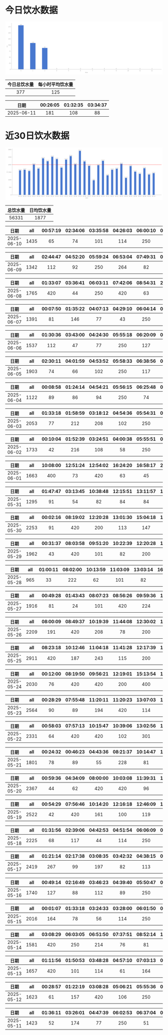 # 今日饮水数据

<div align=center>
<img src="today.png" style="zoom: 100%;" />

| 今日总饮水量 | 每小时平均饮水量 |
| :----: | :----: |
| 377 | 125 |
</div>

| 日期 | 00:26:05 | 01:32:35 | 03:34:37 |
| :----: | :----: | :----: | :----: |
| 2025-06-11 | 181 | 108 | 88 |

# 近30日饮水数据

<div align=center>
<img src="30.png"style="zoom: 100%;" />

| 总饮水量 | 日均饮水量 |
| :----: | :----: |
| 56331 | 1877 |
</div>

| 日期 | all | 00:57:19 | 02:34:06 | 03:35:58 | 04:26:03 | 06:00:10 | 06:17:51 | 09:01:29 | 16:37:07 | 18:06:56 | 20:47:06 | 22:33:49 |
| :----: | :----: | :----: | :----: | :----: | :----: | :----: | :----: | :----: | :----: | :----: | :----: | :----: |
| 2025-06-10 | 1435 | 65 | 74 | 101 | 114 | 250 | 188 | 91 | 89 | 200 | 44 | 219 |

| 日期 | all | 02:44:47 | 04:52:20 | 05:59:24 | 06:53:04 | 07:49:31 | 09:27:46 | 10:01:05 | 17:17:11 | 18:48:26 | 20:11:12 | 20:37:00 | 22:43:44 |
| :----: | :----: | :----: | :----: | :----: | :----: | :----: | :----: | :----: | :----: | :----: | :----: | :----: | :----: |
| 2025-06-09 | 1342 | 112 | 92 | 250 | 264 | 82 | 81 | 44 | 73 | 74 | 56 | 112 | 102 |

| 日期 | all | 01:33:07 | 03:36:41 | 06:03:11 | 07:42:06 | 08:54:31 | 20:38:03 | 21:47:53 | 22:46:31 |
| :----: | :----: | :----: | :----: | :----: | :----: | :----: | :----: | :----: | :----: |
| 2025-06-08 | 1765 | 420 | 44 | 250 | 420 | 63 | 72 | 76 | 420 |

| 日期 | all | 00:07:50 | 01:35:22 | 04:07:13 | 04:29:10 | 06:04:14 | 07:14:54 | 07:37:22 | 08:14:25 | 09:35:21 | 18:20:54 | 18:21:08 | 19:01:59 | 20:34:59 | 22:42:02 |
| :----: | :----: | :----: | :----: | :----: | :----: | :----: | :----: | :----: | :----: | :----: | :----: | :----: | :----: | :----: | :----: |
| 2025-06-07 | 1391 | 81 | 146 | 77 | 43 | 250 | 62 | 166 | 88 | 34 | 100 | 113 | 47 | 82 | 102 |

| 日期 | all | 01:30:36 | 03:43:00 | 04:24:30 | 05:55:18 | 06:20:09 | 07:03:21 | 09:07:03 | 18:04:55 | 20:38:24 | 22:29:13 |
| :----: | :----: | :----: | :----: | :----: | :----: | :----: | :----: | :----: | :----: | :----: | :----: |
| 2025-06-06 | 1537 | 112 | 47 | 77 | 250 | 127 | 244 | 101 | 300 | 91 | 188 |

| 日期 | all | 02:30:11 | 04:01:59 | 04:53:52 | 05:58:33 | 06:38:56 | 07:18:18 | 08:45:41 | 11:35:39 | 17:53:22 | 18:31:56 | 18:58:04 | 20:33:19 | 21:32:39 | 22:26:42 | 22:52:59 |
| :----: | :----: | :----: | :----: | :----: | :----: | :----: | :----: | :----: | :----: | :----: | :----: | :----: | :----: | :----: | :----: | :----: |
| 2025-06-05 | 1903 | 74 | 66 | 102 | 250 | 117 | 126 | 32 | 46 | 300 | 78 | 52 | 102 | 94 | 44 | 420 |

| 日期 | all | 00:08:58 | 01:24:14 | 04:54:21 | 05:56:15 | 06:25:48 | 07:10:43 | 16:41:10 | 19:11:44 | 20:33:43 | 21:08:46 | 22:53:33 |
| :----: | :----: | :----: | :----: | :----: | :----: | :----: | :----: | :----: | :----: | :----: | :----: | :----: |
| 2025-06-04 | 1122 | 89 | 86 | 94 | 250 | 74 | 104 | 200 | 54 | 62 | 62 | 47 |

| 日期 | all | 01:33:18 | 01:58:59 | 03:18:12 | 04:54:36 | 05:54:31 | 06:37:23 | 07:09:31 | 08:12:11 | 09:25:30 | 15:23:06 | 17:58:37 | 20:55:21 | 21:35:45 | 22:32:40 | 23:24:53 |
| :----: | :----: | :----: | :----: | :----: | :----: | :----: | :----: | :----: | :----: | :----: | :----: | :----: | :----: | :----: | :----: | :----: |
| 2025-06-03 | 2053 | 77 | 212 | 208 | 102 | 250 | 88 | 91 | 59 | 34 | 34 | 200 | 102 | 64 | 420 | 112 |

| 日期 | all | 00:10:04 | 01:52:39 | 03:24:51 | 04:00:38 | 05:55:51 | 06:53:05 | 07:52:24 | 09:21:12 | 13:39:16 | 17:13:43 | 20:29:21 | 20:57:20 | 22:49:34 | 23:51:03 |
| :----: | :----: | :----: | :----: | :----: | :----: | :----: | :----: | :----: | :----: | :----: | :----: | :----: | :----: | :----: | :----: |
| 2025-06-02 | 1733 | 42 | 216 | 108 | 58 | 250 | 104 | 69 | 97 | 103 | 200 | 93 | 74 | 32 | 287 |

| 日期 | all | 10:08:00 | 12:51:24 | 12:54:02 | 16:24:20 | 16:58:17 | 20:53:38 | 23:57:03 |
| :----: | :----: | :----: | :----: | :----: | :----: | :----: | :----: | :----: |
| 2025-06-01 | 1663 | 400 | 73 | 420 | 63 | 45 | 262 | 400 |

| 日期 | all | 01:47:47 | 03:13:45 | 10:38:48 | 12:15:51 | 13:11:57 | 14:32:06 | 17:11:03 | 21:27:51 | 21:41:57 | 21:59:56 | 22:32:33 | 23:12:20 | 23:57:22 |
| :----: | :----: | :----: | :----: | :----: | :----: | :----: | :----: | :----: | :----: | :----: | :----: | :----: | :----: | :----: |
| 2025-05-31 | 1295 | 91 | 54 | 82 | 84 | 84 | 112 | 98 | 300 | 44 | 98 | 90 | 67 | 91 |

| 日期 | all | 00:02:16 | 08:19:02 | 12:20:28 | 13:01:30 | 15:04:18 | 17:32:30 | 18:07:27 | 18:56:44 | 22:40:04 | 22:57:22 |
| :----: | :----: | :----: | :----: | :----: | :----: | :----: | :----: | :----: | :----: | :----: | :----: |
| 2025-05-30 | 2253 | 91 | 420 | 200 | 113 | 147 | 74 | 82 | 420 | 600 | 106 |

| 日期 | all | 00:31:37 | 08:03:58 | 09:51:20 | 10:22:39 | 12:20:28 | 13:03:47 | 14:52:41 | 16:44:16 | 17:34:15 | 18:41:00 | 19:54:40 | 22:17:55 | 22:42:40 | 23:30:27 |
| :----: | :----: | :----: | :----: | :----: | :----: | :----: | :----: | :----: | :----: | :----: | :----: | :----: | :----: | :----: | :----: |
| 2025-05-29 | 1962 | 43 | 420 | 101 | 82 | 200 | 56 | 289 | 88 | 34 | 34 | 232 | 200 | 101 | 82 |

| 日期 | all | 01:00:11 | 08:02:00 | 10:13:59 | 11:03:09 | 13:03:14 | 16:44:44 | 18:57:33 | 22:09:18 | 22:37:48 | 23:56:08 |
| :----: | :----: | :----: | :----: | :----: | :----: | :----: | :----: | :----: | :----: | :----: | :----: |
| 2025-05-28 | 965 | 33 | 222 | 62 | 101 | 82 | 85 | 101 | 113 | 89 | 77 |

| 日期 | all | 00:49:28 | 01:43:43 | 08:07:23 | 08:56:26 | 09:59:36 | 11:14:28 | 13:07:17 | 15:11:45 | 18:07:00 | 19:23:11 | 20:33:16 | 22:54:34 | 23:15:35 |
| :----: | :----: | :----: | :----: | :----: | :----: | :----: | :----: | :----: | :----: | :----: | :----: | :----: | :----: | :----: |
| 2025-05-27 | 1916 | 81 | 24 | 101 | 420 | 224 | 66 | 297 | 92 | 74 | 62 | 300 | 87 | 88 |

| 日期 | all | 08:00:09 | 08:49:37 | 10:19:39 | 11:44:08 | 12:30:02 | 13:09:17 | 14:27:49 | 15:20:06 | 15:49:27 | 17:39:18 | 19:37:19 | 20:08:00 | 21:37:43 | 22:04:14 | 23:39:18 |
| :----: | :----: | :----: | :----: | :----: | :----: | :----: | :----: | :----: | :----: | :----: | :----: | :----: | :----: | :----: | :----: | :----: |
| 2025-05-26 | 2209 | 191 | 420 | 208 | 78 | 200 | 92 | 92 | 101 | 91 | 74 | 34 | 136 | 300 | 102 | 90 |

| 日期 | all | 08:23:18 | 10:12:46 | 11:04:18 | 11:41:28 | 12:17:39 | 14:12:11 | 15:35:37 | 16:19:47 | 16:20:14 | 18:21:08 | 19:58:23 | 21:08:30 | 22:50:08 | 23:10:08 |
| :----: | :----: | :----: | :----: | :----: | :----: | :----: | :----: | :----: | :----: | :----: | :----: | :----: | :----: | :----: | :----: |
| 2025-05-25 | 2911 | 420 | 187 | 243 | 115 | 200 | 372 | 55 | 88 | 91 | 420 | 184 | 200 | 86 | 250 |

| 日期 | all | 00:12:00 | 08:19:50 | 09:56:21 | 12:19:01 | 15:13:54 | 15:18:24 | 16:12:39 | 17:34:00 | 18:23:10 | 21:49:16 | 23:09:38 |
| :----: | :----: | :----: | :----: | :----: | :----: | :----: | :----: | :----: | :----: | :----: | :----: | :----: |
| 2025-05-24 | 2030 | 76 | 420 | 420 | 200 | 400 | 22 | 167 | 71 | 65 | 100 | 89 |

| 日期 | all | 00:28:29 | 07:55:48 | 11:20:11 | 11:20:23 | 13:07:03 | 14:06:16 | 14:59:42 | 15:16:09 | 16:59:24 | 17:33:29 | 18:33:41 | 20:59:39 | 21:30:35 | 22:31:55 | 23:24:34 |
| :----: | :----: | :----: | :----: | :----: | :----: | :----: | :----: | :----: | :----: | :----: | :----: | :----: | :----: | :----: | :----: | :----: |
| 2025-05-23 | 2564 | 90 | 89 | 194 | 420 | 114 | 89 | 88 | 420 | 53 | 336 | 184 | 200 | 107 | 92 | 88 |

| 日期 | all | 00:58:03 | 07:57:13 | 10:15:47 | 10:39:06 | 13:02:56 | 14:59:51 | 16:33:01 | 17:37:17 | 19:01:15 | 19:32:56 | 21:37:00 | 22:08:11 |
| :----: | :----: | :----: | :----: | :----: | :----: | :----: | :----: | :----: | :----: | :----: | :----: | :----: | :----: |
| 2025-05-22 | 2331 | 64 | 420 | 420 | 102 | 301 | 101 | 129 | 98 | 197 | 87 | 300 | 112 |

| 日期 | all | 00:24:32 | 00:46:23 | 04:43:36 | 08:21:37 | 10:14:47 | 10:31:21 | 12:16:50 | 13:04:08 | 14:59:31 | 15:43:10 | 16:06:12 | 16:21:11 | 16:53:23 | 21:24:35 | 22:25:40 | 23:07:58 |
| :----: | :----: | :----: | :----: | :----: | :----: | :----: | :----: | :----: | :----: | :----: | :----: | :----: | :----: | :----: | :----: | :----: | :----: |
| 2025-05-21 | 1801 | 78 | 89 | 55 | 228 | 81 | 111 | 100 | 88 | 165 | 87 | 44 | 113 | 34 | 300 | 134 | 94 |

| 日期 | all | 00:59:36 | 04:34:09 | 08:00:00 | 10:03:08 | 11:39:31 | 12:20:50 | 12:42:07 | 13:13:58 | 14:31:04 | 15:29:12 | 16:03:35 | 16:42:15 | 17:38:16 | 19:36:15 | 21:00:38 | 21:41:40 | 23:36:28 |
| :----: | :----: | :----: | :----: | :----: | :----: | :----: | :----: | :----: | :----: | :----: | :----: | :----: | :----: | :----: | :----: | :----: | :----: | :----: |
| 2025-05-20 | 2367 | 44 | 62 | 420 | 420 | 96 | 100 | 77 | 92 | 76 | 63 | 112 | 107 | 83 | 88 | 200 | 250 | 77 |

| 日期 | all | 00:54:29 | 07:56:46 | 10:14:20 | 12:16:18 | 12:46:09 | 13:09:48 | 15:02:02 | 16:28:20 | 19:49:34 | 20:39:52 | 21:41:25 | 21:43:02 | 22:00:07 | 22:33:47 |
| :----: | :----: | :----: | :----: | :----: | :----: | :----: | :----: | :----: | :----: | :----: | :----: | :----: | :----: | :----: | :----: |
| 2025-05-19 | 2522 | 42 | 420 | 161 | 100 | 119 | 420 | 420 | 52 | 88 | 102 | 300 | 114 | 87 | 97 |

| 日期 | all | 01:31:56 | 02:39:06 | 04:42:53 | 04:51:54 | 06:06:09 | 06:14:58 | 07:39:42 | 09:37:55 | 15:11:43 | 16:23:07 | 17:09:07 | 19:15:55 | 20:38:32 | 21:03:38 | 21:04:27 | 22:16:42 | 22:56:30 | 23:39:34 |
| :----: | :----: | :----: | :----: | :----: | :----: | :----: | :----: | :----: | :----: | :----: | :----: | :----: | :----: | :----: | :----: | :----: | :----: | :----: | :----: |
| 2025-05-18 | 2225 | 68 | 117 | 44 | 114 | 250 | 109 | 114 | 89 | 56 | 91 | 66 | 500 | 77 | 46 | 102 | 82 | 211 | 89 |

| 日期 | all | 01:21:14 | 02:17:38 | 03:08:35 | 03:42:32 | 04:38:15 | 05:53:53 | 06:39:35 | 09:27:24 | 17:02:37 | 18:02:38 | 18:11:13 | 20:32:50 | 20:56:47 | 22:37:17 | 22:37:48 |
| :----: | :----: | :----: | :----: | :----: | :----: | :----: | :----: | :----: | :----: | :----: | :----: | :----: | :----: | :----: | :----: | :----: |
| 2025-05-17 | 2419 | 267 | 99 | 197 | 82 | 113 | 250 | 164 | 87 | 84 | 300 | 97 | 76 | 92 | 91 | 420 |

| 日期 | all | 00:49:14 | 02:16:49 | 03:46:23 | 04:39:40 | 05:50:47 | 06:12:26 | 07:21:34 | 09:28:53 | 18:50:25 | 20:49:28 | 20:49:35 | 22:01:06 | 22:56:24 |
| :----: | :----: | :----: | :----: | :----: | :----: | :----: | :----: | :----: | :----: | :----: | :----: | :----: | :----: | :----: |
| 2025-05-16 | 1740 | 127 | 88 | 112 | 89 | 250 | 98 | 102 | 88 | 300 | 56 | 102 | 227 | 101 |

| 日期 | all | 00:01:07 | 01:33:18 | 03:24:33 | 03:28:00 | 06:01:50 | 07:50:01 | 09:41:00 | 15:23:18 | 16:43:32 | 18:28:09 | 20:24:42 | 21:19:23 | 21:57:31 | 22:32:47 |
| :----: | :----: | :----: | :----: | :----: | :----: | :----: | :----: | :----: | :----: | :----: | :----: | :----: | :----: | :----: | :----: |
| 2025-05-15 | 2016 | 164 | 78 | 56 | 114 | 250 | 79 | 66 | 44 | 53 | 300 | 211 | 67 | 420 | 114 |

| 日期 | all | 03:08:29 | 06:03:05 | 06:51:50 | 07:37:51 | 08:52:14 | 17:18:00 | 18:01:04 | 18:42:10 | 20:35:46 | 20:54:41 | 22:45:16 |
| :----: | :----: | :----: | :----: | :----: | :----: | :----: | :----: | :----: | :----: | :----: | :----: | :----: |
| 2025-05-14 | 1581 | 420 | 250 | 214 | 76 | 81 | 63 | 200 | 65 | 77 | 112 | 23 |

| 日期 | all | 01:11:56 | 01:50:53 | 03:48:28 | 04:57:10 | 07:03:13 | 07:15:36 | 09:34:53 | 19:30:08 | 20:37:30 | 22:23:16 | 23:17:25 |
| :----: | :----: | :----: | :----: | :----: | :----: | :----: | :----: | :----: | :----: | :----: | :----: | :----: |
| 2025-05-13 | 1657 | 420 | 101 | 114 | 61 | 164 | 121 | 64 | 300 | 89 | 109 | 114 |

| 日期 | all | 00:28:57 | 01:22:19 | 03:08:28 | 05:06:21 | 05:55:36 | 07:13:25 | 07:44:14 | 09:24:03 | 17:20:42 | 19:34:19 | 20:32:06 | 22:33:40 | 22:43:12 |
| :----: | :----: | :----: | :----: | :----: | :----: | :----: | :----: | :----: | :----: | :----: | :----: | :----: | :----: | :----: |
| 2025-05-12 | 1623 | 61 | 157 | 420 | 106 | 250 | 84 | 76 | 44 | 79 | 56 | 87 | 126 | 77 |

| 日期 | all | 01:36:11 | 03:26:01 | 04:47:39 | 06:02:53 | 06:37:04 | 06:57:32 | 09:23:18 | 14:24:36 | 18:17:13 | 20:51:18 |
| :----: | :----: | :----: | :----: | :----: | :----: | :----: | :----: | :----: | :----: | :----: | :----: |
| 2025-05-11 | 1423 | 52 | 174 | 77 | 250 | 51 | 420 | 34 | 83 | 200 | 82 |

